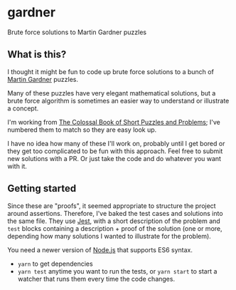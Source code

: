 # gardner
Brute force solutions to Martin Gardner puzzles

## What is this?

I thought it might be fun to code up brute force solutions to a bunch of [Martin Gardner](https://en.wikipedia.org/wiki/Martin_Gardner) puzzles.

Many of these puzzles have very elegant mathematical solutions, but a brute force algorithm is sometimes an easier way to understand or illustrate a concept.

I'm working from [The Colossal Book of Short Puzzles and Problems](https://www.amazon.com/Colossal-Book-Short-Puzzles-Problems/dp/0393061140/ref=sr_1_2?ie=UTF8&qid=1484882213&sr=8-2&keywords=gardner+puzzles); I've numbered them to match so they are easy look up.

I have no idea how many of these I'll work on, probably until I get bored or they get too complicated to be fun with this approach. Feel free to submit new solutions with a PR. Or just take the code and do whatever you want with it.

## Getting started

Since these are "proofs", it seemed appropriate to structure the project around assertions. Therefore, I've baked the test cases and solutions into the same file. They use [Jest](https://jestjs.io/), with a short description of the problem and `test` blocks containing a description + proof of the solution (one or more, depending how many solutions I wanted to illustrate for the problem).

You need a newer version of [Node.js](https://nodejs.org/en/) that supports ES6 syntax.

- `yarn` to get dependencies
- `yarn test` anytime you want to run the tests, or `yarn start` to start a watcher that runs them every time the code changes.
